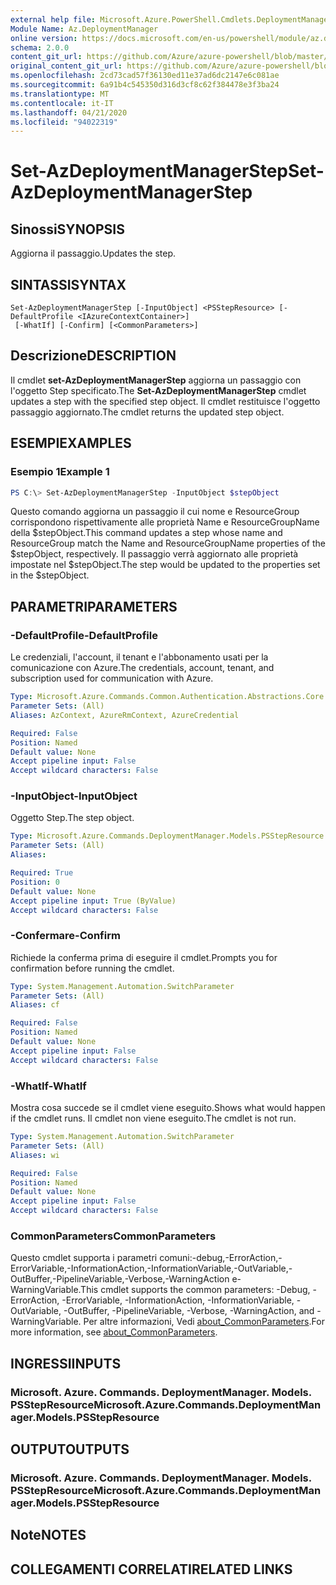 ```yaml
---
external help file: Microsoft.Azure.PowerShell.Cmdlets.DeploymentManager.dll-Help.xml
Module Name: Az.DeploymentManager
online version: https://docs.microsoft.com/en-us/powershell/module/az.deploymentmanager/set-azdeploymentmanagerstep
schema: 2.0.0
content_git_url: https://github.com/Azure/azure-powershell/blob/master/src/DeploymentManager/DeploymentManager/help/Set-AzDeploymentManagerStep.md
original_content_git_url: https://github.com/Azure/azure-powershell/blob/master/src/DeploymentManager/DeploymentManager/help/Set-AzDeploymentManagerStep.md
ms.openlocfilehash: 2cd73cad57f36130ed11e37ad6dc2147e6c081ae
ms.sourcegitcommit: 6a91b4c545350d316d3cf8c62f384478e3f3ba24
ms.translationtype: MT
ms.contentlocale: it-IT
ms.lasthandoff: 04/21/2020
ms.locfileid: "94022319"
---
```

# <span data-ttu-id="afdc7-101">Set-AzDeploymentManagerStep</span><span class="sxs-lookup"><span data-stu-id="afdc7-101">Set-AzDeploymentManagerStep</span></span>

## <span data-ttu-id="afdc7-102">Sinossi</span><span class="sxs-lookup"><span data-stu-id="afdc7-102">SYNOPSIS</span></span>
<span data-ttu-id="afdc7-103">Aggiorna il passaggio.</span><span class="sxs-lookup"><span data-stu-id="afdc7-103">Updates the step.</span></span>

## <span data-ttu-id="afdc7-104">SINTASSI</span><span class="sxs-lookup"><span data-stu-id="afdc7-104">SYNTAX</span></span>

```
Set-AzDeploymentManagerStep [-InputObject] <PSStepResource> [-DefaultProfile <IAzureContextContainer>]
 [-WhatIf] [-Confirm] [<CommonParameters>]
```

## <span data-ttu-id="afdc7-105">Descrizione</span><span class="sxs-lookup"><span data-stu-id="afdc7-105">DESCRIPTION</span></span>
<span data-ttu-id="afdc7-106">Il cmdlet **set-AzDeploymentManagerStep** aggiorna un passaggio con l'oggetto Step specificato.</span><span class="sxs-lookup"><span data-stu-id="afdc7-106">The **Set-AzDeploymentManagerStep** cmdlet updates a step with the specified step object.</span></span>
<span data-ttu-id="afdc7-107">Il cmdlet restituisce l'oggetto passaggio aggiornato.</span><span class="sxs-lookup"><span data-stu-id="afdc7-107">The cmdlet returns the updated step object.</span></span>

## <span data-ttu-id="afdc7-108">ESEMPI</span><span class="sxs-lookup"><span data-stu-id="afdc7-108">EXAMPLES</span></span>

### <span data-ttu-id="afdc7-109">Esempio 1</span><span class="sxs-lookup"><span data-stu-id="afdc7-109">Example 1</span></span>
```powershell
PS C:\> Set-AzDeploymentManagerStep -InputObject $stepObject
```

<span data-ttu-id="afdc7-110">Questo comando aggiorna un passaggio il cui nome e ResourceGroup corrispondono rispettivamente alle proprietà Name e ResourceGroupName della $stepObject.</span><span class="sxs-lookup"><span data-stu-id="afdc7-110">This command updates a step whose name and ResourceGroup match the Name and ResourceGroupName properties of the $stepObject, respectively.</span></span>
<span data-ttu-id="afdc7-111">Il passaggio verrà aggiornato alle proprietà impostate nel $stepObject.</span><span class="sxs-lookup"><span data-stu-id="afdc7-111">The step would be updated to the properties set in the $stepObject.</span></span>

## <span data-ttu-id="afdc7-112">PARAMETRI</span><span class="sxs-lookup"><span data-stu-id="afdc7-112">PARAMETERS</span></span>

### <span data-ttu-id="afdc7-113">-DefaultProfile</span><span class="sxs-lookup"><span data-stu-id="afdc7-113">-DefaultProfile</span></span>
<span data-ttu-id="afdc7-114">Le credenziali, l'account, il tenant e l'abbonamento usati per la comunicazione con Azure.</span><span class="sxs-lookup"><span data-stu-id="afdc7-114">The credentials, account, tenant, and subscription used for communication with Azure.</span></span>

```yaml
Type: Microsoft.Azure.Commands.Common.Authentication.Abstractions.Core.IAzureContextContainer
Parameter Sets: (All)
Aliases: AzContext, AzureRmContext, AzureCredential

Required: False
Position: Named
Default value: None
Accept pipeline input: False
Accept wildcard characters: False
```

### <span data-ttu-id="afdc7-115">-InputObject</span><span class="sxs-lookup"><span data-stu-id="afdc7-115">-InputObject</span></span>
<span data-ttu-id="afdc7-116">Oggetto Step.</span><span class="sxs-lookup"><span data-stu-id="afdc7-116">The step object.</span></span>

```yaml
Type: Microsoft.Azure.Commands.DeploymentManager.Models.PSStepResource
Parameter Sets: (All)
Aliases:

Required: True
Position: 0
Default value: None
Accept pipeline input: True (ByValue)
Accept wildcard characters: False
```

### <span data-ttu-id="afdc7-117">-Confermare</span><span class="sxs-lookup"><span data-stu-id="afdc7-117">-Confirm</span></span>
<span data-ttu-id="afdc7-118">Richiede la conferma prima di eseguire il cmdlet.</span><span class="sxs-lookup"><span data-stu-id="afdc7-118">Prompts you for confirmation before running the cmdlet.</span></span>

```yaml
Type: System.Management.Automation.SwitchParameter
Parameter Sets: (All)
Aliases: cf

Required: False
Position: Named
Default value: None
Accept pipeline input: False
Accept wildcard characters: False
```

### <span data-ttu-id="afdc7-119">-WhatIf</span><span class="sxs-lookup"><span data-stu-id="afdc7-119">-WhatIf</span></span>
<span data-ttu-id="afdc7-120">Mostra cosa succede se il cmdlet viene eseguito.</span><span class="sxs-lookup"><span data-stu-id="afdc7-120">Shows what would happen if the cmdlet runs.</span></span>
<span data-ttu-id="afdc7-121">Il cmdlet non viene eseguito.</span><span class="sxs-lookup"><span data-stu-id="afdc7-121">The cmdlet is not run.</span></span>

```yaml
Type: System.Management.Automation.SwitchParameter
Parameter Sets: (All)
Aliases: wi

Required: False
Position: Named
Default value: None
Accept pipeline input: False
Accept wildcard characters: False
```

### <span data-ttu-id="afdc7-122">CommonParameters</span><span class="sxs-lookup"><span data-stu-id="afdc7-122">CommonParameters</span></span>
<span data-ttu-id="afdc7-123">Questo cmdlet supporta i parametri comuni:-debug,-ErrorAction,-ErrorVariable,-InformationAction,-InformationVariable,-OutVariable,-OutBuffer,-PipelineVariable,-Verbose,-WarningAction e-WarningVariable.</span><span class="sxs-lookup"><span data-stu-id="afdc7-123">This cmdlet supports the common parameters: -Debug, -ErrorAction, -ErrorVariable, -InformationAction, -InformationVariable, -OutVariable, -OutBuffer, -PipelineVariable, -Verbose, -WarningAction, and -WarningVariable.</span></span> <span data-ttu-id="afdc7-124">Per altre informazioni, Vedi [about_CommonParameters](http://go.microsoft.com/fwlink/?LinkID=113216).</span><span class="sxs-lookup"><span data-stu-id="afdc7-124">For more information, see [about_CommonParameters](http://go.microsoft.com/fwlink/?LinkID=113216).</span></span>

## <span data-ttu-id="afdc7-125">INGRESSI</span><span class="sxs-lookup"><span data-stu-id="afdc7-125">INPUTS</span></span>

### <span data-ttu-id="afdc7-126">Microsoft. Azure. Commands. DeploymentManager. Models. PSStepResource</span><span class="sxs-lookup"><span data-stu-id="afdc7-126">Microsoft.Azure.Commands.DeploymentManager.Models.PSStepResource</span></span>

## <span data-ttu-id="afdc7-127">OUTPUT</span><span class="sxs-lookup"><span data-stu-id="afdc7-127">OUTPUTS</span></span>

### <span data-ttu-id="afdc7-128">Microsoft. Azure. Commands. DeploymentManager. Models. PSStepResource</span><span class="sxs-lookup"><span data-stu-id="afdc7-128">Microsoft.Azure.Commands.DeploymentManager.Models.PSStepResource</span></span>

## <span data-ttu-id="afdc7-129">Note</span><span class="sxs-lookup"><span data-stu-id="afdc7-129">NOTES</span></span>

## <span data-ttu-id="afdc7-130">COLLEGAMENTI CORRELATI</span><span class="sxs-lookup"><span data-stu-id="afdc7-130">RELATED LINKS</span></span>

